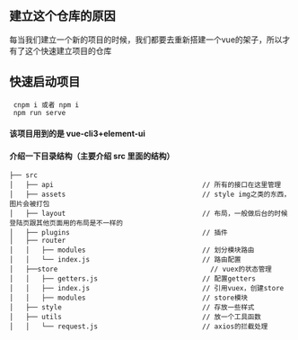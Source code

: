 ## 建立这个仓库的原因
每当我们建立一个新的项目的时候，我们都要去重新搭建一个vue的架子，所以才有了这个快速建立项目的仓库
## 快速启动项目

```
 cnpm i 或者 npm i
 npm run serve
```

#### 该项目用到的是 vue-cli3+element-ui

#### 介绍一下目录结构（主要介绍 src 里面的结构）

```
├── src
│   ├── api                                     // 所有的接口在这里管理
│   ├── assets                                  // style img之类的东西，图片会被打包
│   ├── layout                                  // 布局，一般做后台的时候登陆页跟其他页面用的布局是不一样的
│   ├── plugins                                 // 插件
│   ├── router
│   │   ├── modules                             // 划分模块路由
│   │   └── index.js                            // 路由配置
│   ├──store                                      // vuex的状态管理
│   │   ├── getters.js                          // 配置getters
│   │   ├── index.js                            // 引用vuex，创建store
│   │   ├── modules                             // store模块
│   ├── style                                   // 存放一些样式
│   ├── utils                                   // 放一个工具函数
│   │   └── request.js                          // axios的拦截处理
```
